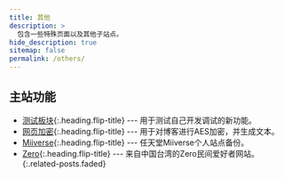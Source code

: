```yaml
---
title: 其他
description: >
  包含一些特殊页面以及其他子站点。
hide_description: true
sitemap: false
permalink: /others/
---
```



## 主站功能
* [测试板块]{:.heading.flip-title} --- 用于测试自己开发调试的新功能。
* [网页加密]{:.heading.flip-title} --- 用于对博客进行AES加密，并生成文本。
* [Miiverse]{:.heading.flip-title} --- 任天堂Miiverse个人站点备份。
* [Zero]{:.heading.flip-title} --- 来自中国台湾的Zero民间爱好者网站。
{:.related-posts.faded}

[测试板块]: ../docs/
[网页加密]: ../md2html/doEncrypt.html
[Miiverse]: ../Miiverse/index.html
[Zero]: ../zero/zero.html
